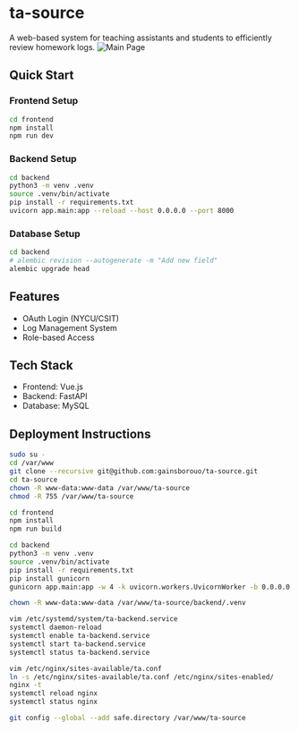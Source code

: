 # ta-source
A web-based system for teaching assistants and students to efficiently review homework logs.
![Main Page](https://github.com/user-attachments/assets/958fffa9-6eca-4269-91e5-e58950271059)

## Quick Start

### Frontend Setup
```sh
cd frontend
npm install
npm run dev
```

### Backend Setup
```sh
cd backend
python3 -m venv .venv
source .venv/bin/activate
pip install -r requirements.txt
uvicorn app.main:app --reload --host 0.0.0.0 --port 8000
```

### Database Setup
```sh
cd backend
# alembic revision --autogenerate -m "Add new field"
alembic upgrade head
```

## Features
- OAuth Login (NYCU/CSIT)
- Log Management System
- Role-based Access

## Tech Stack
- Frontend: Vue.js
- Backend: FastAPI
- Database: MySQL

## Deployment Instructions
```sh
sudo su -
cd /var/www
git clone --recursive git@github.com:gainsborouo/ta-source.git
cd ta-source
chown -R www-data:www-data /var/www/ta-source
chmod -R 755 /var/www/ta-source

cd frontend
npm install
npm run build

cd backend
python3 -m venv .venv
source .venv/bin/activate
pip install -r requirements.txt
pip install gunicorn
gunicorn app.main:app -w 4 -k uvicorn.workers.UvicornWorker -b 0.0.0.0:8001

chown -R www-data:www-data /var/www/ta-source/backend/.venv

vim /etc/systemd/system/ta-backend.service
systemctl daemon-reload
systemctl enable ta-backend.service
systemctl start ta-backend.service
systemctl status ta-backend.service

vim /etc/nginx/sites-available/ta.conf
ln -s /etc/nginx/sites-available/ta.conf /etc/nginx/sites-enabled/
nginx -t
systemctl reload nginx
systemctl status nginx

git config --global --add safe.directory /var/www/ta-source
```
